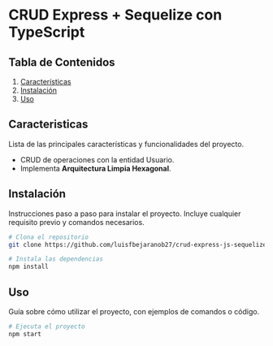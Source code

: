 # CRUD Express + Sequelize con TypeScript

## Tabla de Contenidos
1. [Características](#características)
2. [Instalación](#instalación)
3. [Uso](#uso)

## Caracteristicas
Lista de las principales características y funcionalidades del proyecto.

- CRUD de operaciones con la entidad Usuario.
- Implementa **Arquitectura Limpia Hexagonal**.


## Instalación
Instrucciones paso a paso para instalar el proyecto. Incluye cualquier requisito previo y comandos necesarios.

```sh
# Clona el repositorio
git clone https://github.com/luisfbejaranob27/crud-express-js-sequelize-sql-ts.git

# Instala las dependencias
npm install
```

## Uso
Guía sobre cómo utilizar el proyecto, con ejemplos de comandos o código.

```sh
# Ejecuta el proyecto
npm start
```

